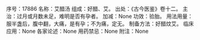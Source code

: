 序号：17886
名称：艾醋汤
组成：好醋、艾。
出处：《古今医鉴》卷十二。
主治：过月或月数未足，难明是否有孕者。
加减：None
功效：验胎。
用法用量：服半盏后，腹中翻，大痛，是有孕；不为痛，定无。
制备方法：好醋炆艾。
临床应用：None
各家论述：None
用药禁忌：None
附注：None
